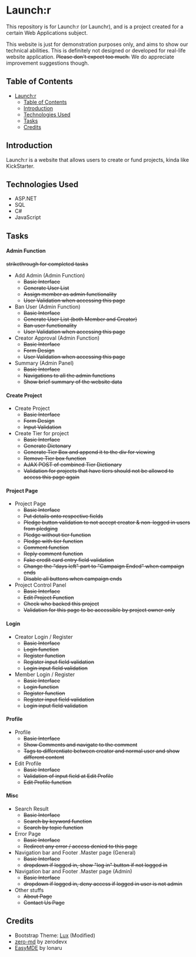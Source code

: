 # Launch:r

This repository is for Launch:r (or Launchr), and is a project created for a certain Web Applications subject.

This website is just for demonstration purposes only, and aims to show our technical abilities. This is definitely not designed or developed for real-life website application. ~~Please don't expect too much.~~ We do appreciate improvement suggestions though.

## Table of Contents

- [Launch:r](#launchr)
  - [Table of Contents](#table-of-contents)
  - [Introduction](#introduction)
  - [Technologies Used](#technologies-used)
  - [Tasks](#tasks)
  - [Credits](#credits)

## Introduction

Launch:r is a website that allows users to create or fund projects, kinda like KickStarter.

## Technologies Used

- ASP.NET
- SQL
- C#
- JavaScript

## Tasks
#### Admin Function
~~strikethrough for completed tasks~~
  - Add Admin (Admin Function)
    - ~~Basic Interface~~
    - ~~Generate User List~~
    - ~~Assign member as admin functionality~~
    - ~~User Validation when accessing this page~~
  - Ban User (Admin Function)
    - ~~Basic Interface~~
    - ~~Generate User List (both Member and Creator)~~
    - ~~Ban user functionality~~
    - ~~User Validation when accessing this page~~
  - Creator Approval (Admin Function)
    - ~~Basic Interface~~
    - ~~Form Design~~
    - ~~User Validation when accessing this page~~
  - Summary (Admin Panel)
    - ~~Basic Interface~~
    - ~~Navigations to all the admin functions~~
    - ~~Show brief summary of the website data~~
    
#### Create Project
  - Create Project
    - ~~Basic Interface~~
    - ~~Form Design~~
    - ~~Input Validation~~
  - Create Tier for project
    - ~~Basic Interface~~
    - ~~Generate Dictonary~~
    - ~~Generate Tier Box and append it to the div for viewing~~
    - ~~Remove Tier box function~~
    - ~~AJAX POST of combined Tier Dictionary~~ 
    - ~~Validation for projects that have tiers should not be allowed to access this page again~~
#### Project Page
  - Project Page
    - ~~Basic Interface~~
    - ~~Put details onto respective fields~~
    - ~~Pledge button validation to not accept creator & non-logged in users from pledging~~
    - ~~Pledge without tier function~~
    - ~~Pledge with tier function~~
    - ~~Comment function~~
    - ~~Reply comment function~~
    - ~~Fake credit card entry field validation~~
    - ~~Change the "days left" part to "Campaign Ended" when campaign ends~~
    - ~~Disable all buttons when campaign ends~~
  - Project Control Panel
    - ~~Basic Interface~~
    - ~~Edit Project Function~~
    - ~~Check who backed this project~~
    - ~~Validation for this page to be accessible by project owner only~~
    
#### Login
  - Creator Login / Register
    - ~~Basic Interface~~
    - ~~Login function~~
    - ~~Register function~~
    - ~~Register input field validation~~
    - ~~Login input field validation~~
  - Member Login / Register
    - ~~Basic Interface~~
    - ~~Login function~~
    - ~~Register function~~
    - ~~Register input field validation~~
    - ~~Login input field validation~~
    
#### Profile
  - Profile
    - ~~Basic Interface~~
    - ~~Show Comments and navigate to the comment~~
    - ~~Tags to differentiate between creator and normal user and show different content~~
  - Edit Profile
    - ~~Basic Interface~~
    - ~~Validation of input field at Edit Profile~~
    - ~~Edit Profile function~~
    
#### Misc
  - Search Result
    - ~~Basic Interface~~
    - ~~Search by keyword function~~
    - ~~Search by topic function~~
  - Error Page
    - ~~Basic Interface~~
    - ~~Redirect any error / access denied to this page~~
  - Navigation bar and Footer .Master page (General)
    - ~~Basic Interface~~
    - ~~dropdown if logged in, show "log in" button if not logged in~~
  - Navigation bar and Footer .Master page (Admin)
    - ~~Basic Interface~~
    - ~~dropdown if logged in, deny access if logged in user is not admin~~
  - Other stuffs
    - ~~About Page~~
    - ~~Contact Us Page~~
  
## Credits

- Bootstrap Theme: [Lux](https://bootswatch.com/lux/) (Modified)
- [zero-md](https://github.com/zerodevx/zero-md/) by zerodevx 
- [EasyMDE](https://github.com/Ionaru/easy-markdown-editor) by lonaru
